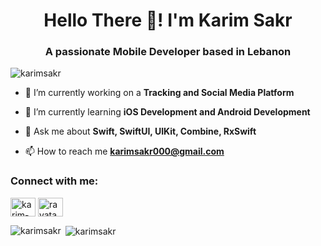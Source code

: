 <h1 align="center">Hello There 👋! I'm Karim Sakr</h1>
<h3 align="center">A passionate Mobile Developer based in Lebanon</h3>

<p align="left"> <img src="https://komarev.com/ghpvc/?username=karimsakr&label=Profile%20views&color=0e75b6&style=flat" alt="karimsakr" /> </p>

- 🔭 I’m currently working on a **Tracking and Social Media Platform**

- 🌱 I’m currently learning **iOS Development and Android Development**

- 💬 Ask me about **Swift, SwiftUI, UIKit, Combine, RxSwift**

- 📫 How to reach me **karimsakr000@gmail.com**

<h3 align="left">Connect with me:</h3>
<p align="left">
<a href="https://www.linkedin.com/in/karim-sakr-871948207/" target="blank"><img align="center" src="https://raw.githubusercontent.com/rahuldkjain/github-profile-readme-generator/master/src/images/icons/Social/linked-in-alt.svg" alt="karim-sakr-871948207" height="30" width="40" /></a>
<a href="https://instagram.com/_karimsakr" target="blank"><img align="center" src="https://raw.githubusercontent.com/rahuldkjain/github-profile-readme-generator/master/src/images/icons/Social/instagram.svg" alt="rayatanas" height="30" width="40" /></a>
</p>

<p><img align="left" src="https://github-readme-stats.vercel.app/api/top-langs?username=karimsakr&show_icons=true&locale=en&layout=compact" alt="karimsakr" /></p>

<p>&nbsp;<img align="center" src="https://github-readme-stats.vercel.app/api?username=karimsakr&show_icons=true&locale=en" alt="karimsakr" /></p>

<!---
KarimSakr/KarimSakr is a ✨ special ✨ repository because its `README.md` (this file) appears on your GitHub profile.
You can click the Preview link to take a look at your changes.
--->

<!---
KarimSakr/KarimSakr is a ✨ special ✨ repository because its `README.md` (this file) appears on your GitHub profile.
You can click the Preview link to take a look at your changes.
--->
